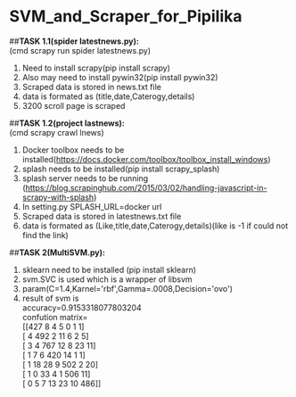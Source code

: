 # SVM_and_Scraper_for_Pipilika

##**TASK 1.1(spider latestnews.py):** <br />
(cmd scrapy run spider latestnews.py) <br />
1. Need to install scrapy(pip install scrapy) <br />
2. Also may need to install pywin32(pip install pywin32) <br />
3. Scraped data is stored in news.txt file <br />
4. data is formated as (title,date,Caterogy,details) <br />
5. 3200 scroll page is scraped <br />

##**TASK 1.2(project lastnews):** <br />
(cmd scrapy crawl lnews) <br />
1. Docker toolbox needs to be installed(https://docs.docker.com/toolbox/toolbox_install_windows) <br />
2. splash needs to be installed(pip install scrapy_splash) <br />
3. splash server needs to be running (https://blog.scrapinghub.com/2015/03/02/handling-javascript-in-scrapy-with-splash) <br />
4. In setting.py SPLASH_URL=docker url <br />
5. Scraped data is stored in latestnews.txt file <br />
6. data is formated as (Like,title,date,Caterogy,details)(like is -1 if could not find the link) <br />


##**TASK 2(MultiSVM.py):** <br />

1. sklearn need to be installed (pip install sklearn) <br />
2. svm.SVC is used which is a wrapper of libsvm <br />
3. param(C=1.4,Karnel='rbf',Gamma=.0008,Decision='ovo') <br />
4. result of svm is <br />
	accuracy=0.9153318077803204 <br />
	confution matrix= <br />
[[427   8   4   5   0   1   1] <br />
 [  4 492   2  11   6   2   5] <br />
 [  3   4 767  12   8  23  11] <br />
 [  1   7   6 420  14   1   1] <br />
 [  1  18  28   9 502   2  20] <br />
 [  1   0  33   4   1 506  11] <br />
 [  0   5   7  13  23  10 486]] <br />
